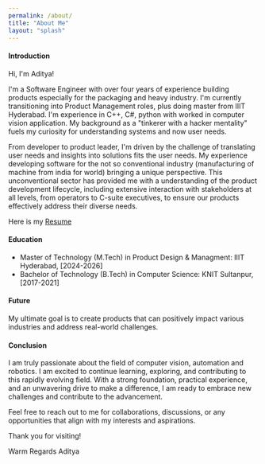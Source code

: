 ```yaml
---
permalink: /about/
title: "About Me"
layout: "splash"
---
```

#### Introduction

Hi, I'm Aditya!

I'm a Software Engineer with over four years of experience building products especially for the packaging and heavy industry. I'm currently transitioning into Product Management roles, plus doing master from IIIT Hyderabad. I'm experience in C++, C#, python with worked in computer vision application. My background as a "tinkerer with a hacker mentality" fuels my curiosity for understanding systems and now user needs.

From developer to product leader, I'm driven by the challenge of translating user needs and insights into solutions fits the user needs. My experience developing software for the not so conventional industry (manufacturing of machine from india for world) bringing a unique perspective. This unconventional sector has provided me with a understanding of the product development lifecycle, including extensive interaction with stakeholders at all levels, from operators to C-suite executives, to ensure our products effectively address their diverse needs.

Here is my [Resume](https://drive.google.com/drive/folders/1S7-XrgFijp-Jpd7bezqt1QFVx8VNaWlQ?usp=drive_link)

#### Education

* Master of Technology (M.Tech) in Product Design & Managment: IIIT Hyderabad, [2024-2026]
* Bachelor of Technology (B.Tech) in Computer Science: KNIT Sultanpur, [2017-2021]

#### Future

My ultimate goal is to create products that can positively impact various industries and address real-world challenges.

#### Conclusion

I am truly passionate about the field of computer vision, automation and robotics. I am excited to continue learning, exploring, and contributing to this rapidly evolving field. With a strong foundation, practical experience, and an unwavering drive to make a difference, I am ready to embrace new challenges and contribute to the advancement.

Feel free to reach out to me for collaborations, discussions, or any opportunities that align with my interests and aspirations.

Thank you for visiting!

Warm Regards
Aditya
